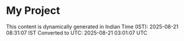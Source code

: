 # My Project

This content is dynamically generated in Indian Time (IST): 2025-08-21 08:31:07 IST
Converted to UTC: 2025-08-21 03:01:07 UTC
